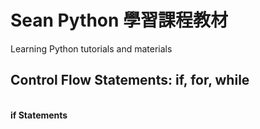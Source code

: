 # Sean Python 學習課程教材
Learning Python tutorials and materials<br>
<h2>Control Flow Statements: if, for, while</h2><br>
<strong>if Statements</strong><br>

